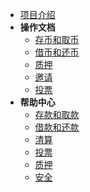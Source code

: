 * [项目介绍](/zh-cn/README)
* **操作文档**
  * [存币和取币](/zh-cn/操作-存币和取币.md)
  * [借币和还币](/zh-cn/操作-借币和还币.md)
  * [质押](/zh-cn/操作-质押.md)
  * [邀请](/zh-cn/操作-邀请.md)
  * [投票](/zh-cn/操作-投票.md)
* **帮助中心**
  * [存款和取款](/zh-cn/帮助-存币和取币.md)
  * [借款和还款](/zh-cn/帮助-借币和还币.md)
  * [清算](/zh-cn/帮助-清算.md)
  * [投票](/zh-cn/帮助-投票.md)
  * [质押](/zh-cn/帮助-质押.md)
  * [安全](/zh-cn/帮助-安全.md)